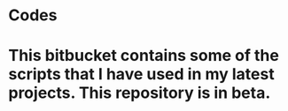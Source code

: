 # Codes
# This bitbucket contains some of the scripts that I have used in my latest projects. This repository is in beta.
